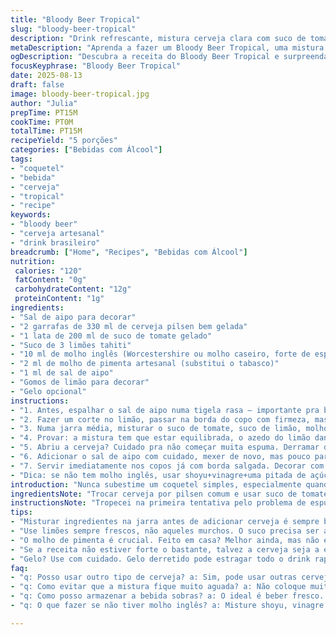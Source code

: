 ```yaml
---
title: "Bloody Beer Tropical"
slug: "bloody-beer-tropical"
description: "Drink refrescante, mistura cerveja clara com suco de tomate e toques cítricos, com leve picância. Usa ingredientes alternativos como suco de maracujá e molho de pimenta artesanal. Servido com borda salgada, perfeito para dias quentes e para quem quer sair da mesmice sem complicar. Fácil de fazer, rápido, e com aroma fermentado que chama atenção. Combinação viva de sabores, cores e texturas, pra animar qualquer roda, em casa ou no bar."
metaDescription: "Aprenda a fazer um Bloody Beer Tropical, uma mistura refrescante e criativa de cerveja e sucos. Perfeito para dias quentes"
ogDescription: "Descubra a receita do Bloody Beer Tropical e surpreenda seus amigos com esse coquetel cheio de sabor e frescor"
focusKeyphrase: "Bloody Beer Tropical"
date: 2025-08-13
draft: false
image: bloody-beer-tropical.jpg
author: "Julia"
prepTime: PT15M
cookTime: PT0M
totalTime: PT15M
recipeYield: "5 porções"
categories: ["Bebidas com Álcool"]
tags:
- "coquetel"
- "bebida"
- "cerveja"
- "tropical"
- "recipe"
keywords:
- "bloody beer"
- "cerveja artesanal"
- "drink brasileiro"
breadcrumb: ["Home", "Recipes", "Bebidas com Álcool"]
nutrition: 
 calories: "120"
 fatContent: "0g"
 carbohydrateContent: "12g"
 proteinContent: "1g"
ingredients:
- "Sal de aipo para decorar"
- "2 garrafas de 330 ml de cerveja pilsen bem gelada"
- "1 lata de 200 ml de suco de tomate gelado"
- "Suco de 3 limões tahiti"
- "10 ml de molho inglês (Worcestershire ou molho caseiro, forte de especiarias)"
- "2 ml de molho de pimenta artesanal (substitui o tabasco)"
- "1 ml de sal de aipo"
- "Gomos de limão para decorar"
- "Gelo opcional"
instructions:
- "1. Antes, espalhar o sal de aipo numa tigela rasa – importante pra borda molhar e agarrar o sal."
- "2. Fazer um corte no limão, passar na borda do copo com firmeza, mas sem estragar para não virar limaçada, mergulhar rápido na tigela com sal. Repetir pra todos os copos. Reservar para secar um pouco."
- "3. Numa jarra média, misturar o suco de tomate, suco de limão, molho inglês e molho de pimenta. Não colocar sal ainda."
- "4. Provar: a mistura tem que estar equilibrada, o azedo do limão dando refresco, o suco de tomate grossinho e o molho inglês trazendo umami, picância leve do molho de pimenta. Ajustar se precisar."
- "5. Abriu a cerveja? Cuidado pra não começar muita espuma. Derramar devagar a cerveja na jarra com mistura, mexendo suavemente para não perder bolhas demais. A cerveja mantém leveza assim."
- "6. Adicionar o sal de aipo com cuidado, mexer de novo, mas pouco para não desmanchar todo o gás."
- "7. Servir imediatamente nos copos já com borda salgada. Decorar com gomo de limão. Pode oferecer gelo, mas a cerveja gelada já é ótima."
- "Dica: se não tem molho inglês, usar shoyu+vinagre+uma pitada de açúcar, deixa mais brasileiro e delicioso. O molho de pimenta pode ser substituído por pimenta dedo-de-moça fresca picadinha, para quem curte sabor mais natural e aromas vivos."
introduction: "Nunca subestime um coquetel simples, especialmente quando envolve cerveja. O Bloody Beer tropical vem pra quebrar a ideia de que cerveja é só pra acompanhar churrasco ou futebol. Levei tempo testando porções certo de molho e o equilíbrio entre o suco vegetal e a efervescência do malte claro. É como se a cerveja fosse a base neutra que abraça o suco grosso do tomate, o toque ácido do limão e a picância sutil da pimenta. A borda salgada com sal de aipo não é só detalhe visual – funciona como um aperitivo que desperta o paladar entre um gole e outro. Agora pense nos dias de forno em Copacabana, no domingo de chuva na varanda ou naquela roda de amigos que esquece horas, e ninguém quer perder esse frescor."
ingredientsNote: "Trocar cerveja por pilsen comum e usar suco de tomate caseiro feito em casa com tomates maduros é uma excelente ideia – além de evitar conservantes, seu suco terá mais textura e frescor. O molho inglês precisa ser um bom molho, daqueles encorpados. Caso não tenha, misturar molho de soja, gotas de vinagre, cebola ralada e um pouco de açúcar mascavo pode ser uma saída interessante. Para a pimenta, Tabasco é clássico, mas pimenta dedo-de-moça picadinha, colocada suavemente, traz um frescor diferente, menos artificial. O sal de aipo é fundamental na borda – pode ser substituído por uma mistura de sal grosso bem moído e ervas secas, porque a função é mesmo dar aquele toque condimentado, que corta a gordura em boca e anima o gole."
instructionsNote: "Tropecei na primeira tentativa pelo problema de espuma e copo molhado demais – sal escorregava antes de grudar. Por isso, importante: molhar a borda do copo com o limão e mergulhar no sal SEM demora, senão ele cai. Na mistura, mexa devagar para a cerveja não perder gás rápido, mas também para incorporar tudo. Outra dica: coloque a cerveja depois dos ingredientes líquidos, assim consegue controlar melhor a espuma. Gelo é opcional, porque pode diluir o sabor e a textura. Se usar, que seja gelo bem firme e poucos cubos, para manter o tempero do drink. Observe o aroma vindo do copo: deve ter aquela mistura entre o amadeirado da cerveja, o fresco do limão, e o vegetal do tomate, que diz “vem cá, só mais um gole.”"
tips:
- "Misturar ingredientes na jarra antes de adicionar cerveja é sempre bom. Isso evita a espuma exagerada. Mexe devagar para não perder gás. Se a mistura estiver muito espessa, um pouco de água com gás pode ajudar. Mas cuidado com a diluição do sabor."
- "Use limões sempre frescos, não aqueles murchos. O suco precisa ser ácido e vibrante. Se não tiver limão tahiti, o limão siciliano pode trazer um toque diferente, mas menos azedo. A borda salarial com sal de aipo? Fundamental. Realça o paladar."
- "O molho de pimenta é crucial. Feito em casa? Melhor ainda, mas não exagere na quantidade. Caso não tenha aquele que você adora, outra pimenta pode até trazer novos sabores. Lembre-se: pimenta dedo-de-moça fresca traz frescor, principalmente na boca."
- "Se a receita não estiver forte o bastante, talvez a cerveja seja a escolha errada. Uma pilsen comum poderia deixar a combinação mais suave. Mas testes são bem-vindos. Faça ajustes: mais suco de tomate, mais limão. O gosto é seu. Isso é fundamental."
- "Gelo? Use com cuidado. Gelo derretido pode estragar todo o drink rapidamente. Se usar, que sejam cubos pequenos e de boa qualidade. E sempre que possível, sirva a bebida bem gelada. A temperatura faz a diferença. É sensorial."
faq:
- "q: Posso usar outro tipo de cerveja? a: Sim, pode usar outras cervejas como a IPA, mas faça um teste antes. Essas cervejas mais amargas mudam o perfil do drink. A pilsen mantém leveza."
- "q: Como evitar que a mistura fique muito aguada? a: Não coloque muito gelo e atente ao tempo de diluição. O suco de tomate já é uma base pesada. Misturar devagar ajuda a manter a consistência."
- "q: Como posso armazenar a bebida sobras? a: O ideal é beber fresco. Mas se sobrar, guardar na geladeira é ok. Mistura pode perder o gás, então não deixe por muito tempo. O frescor é a chave."
- "q: O que fazer se não tiver molho inglês? a: Misture shoyu, vinagre e açúcar. Essa combinação traz sabor diferente. Outra opção é caldo de carne, mas menos aconselhável. O objetivo é manter o gosto forte."

---
```

